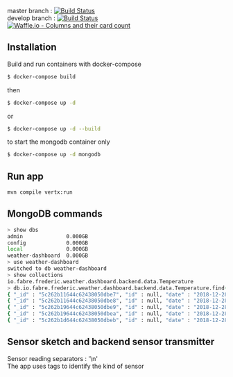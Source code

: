 master branch : [![Build Status](https://travis-ci.org/FabreFrederic/weather-dashboard.svg?branch=master)](https://travis-ci.org/FabreFrederic/weather-dashboard)
<br />
develop branch : [![Build Status](https://travis-ci.org/FabreFrederic/weather-dashboard.svg?branch=develop)](https://travis-ci.org/FabreFrederic/weather-dashboard)
<br />
[![Waffle.io - Columns and their card count](https://badge.waffle.io/FabreFrederic/weather-dashboard.svg?columns=all)](https://waffle.io/FabreFrederic/weather-dashboard)

## Installation

Build and run containers with docker-compose 

```bash
$ docker-compose build
```
then
```bash
$ docker-compose up -d
```
or
```bash
$ docker-compose up -d --build
```

to start the mongodb container only
```bash
$ docker-compose up -d mongodb
```

## Run app
```bash
mvn compile vertx:run
```


## MongoDB commands

```bash
> show dbs
admin              0.000GB
config             0.000GB
local              0.000GB
weather-dashboard  0.000GB
> use weather-dashboard
switched to db weather-dashboard
> show collections
io.fabre.frederic.weather.dashboard.backend.data.Temperature
> db.io.fabre.frederic.weather.dashboard.backend.data.Temperature.find()
{ "_id" : "5c262b11644c62438050dbe7", "id" : null, "date" : "2018-12-28T13:54:25.033Z", "value" : "4", "sensorEnvironment" : "AIR" }
{ "_id" : "5c262b11644c62438050dbe8", "id" : null, "date" : "2018-12-28T13:54:25.033Z", "value" : "6", "sensorEnvironment" : "WATER" }
{ "_id" : "5c262b19644c62438050dbe9", "id" : null, "date" : "2018-12-28T13:54:33.337Z", "value" : "1", "sensorEnvironment" : "WATER" }
{ "_id" : "5c262b19644c62438050dbea", "id" : null, "date" : "2018-12-28T13:54:33.337Z", "value" : "5", "sensorEnvironment" : "AIR" }
{ "_id" : "5c262b1d644c62438050dbeb", "id" : null, "date" : "2018-12-28T13:54:37.050Z", "value" : "1", "sensorEnvironment" : "WATER" }
```

## Sensor sketch and backend sensor transmitter
Sensor reading separators : '\n' <br />
The app uses tags to identify the kind of sensor
